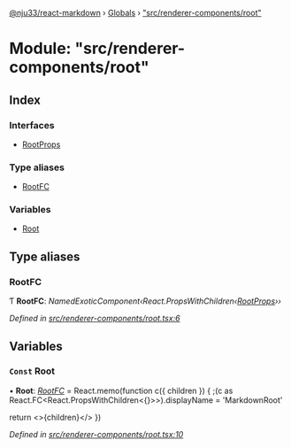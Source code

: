 [@nju33/react-markdown](../README.md) › [Globals](../globals.md) › ["src/renderer-components/root"](_src_renderer_components_root_.md)

# Module: "src/renderer-components/root"

## Index

### Interfaces

* [RootProps](../interfaces/_src_renderer_components_root_.rootprops.md)

### Type aliases

* [RootFC](_src_renderer_components_root_.md#rootfc)

### Variables

* [Root](_src_renderer_components_root_.md#const-root)

## Type aliases

###  RootFC

Ƭ **RootFC**: *NamedExoticComponent‹React.PropsWithChildren‹[RootProps](../interfaces/_src_renderer_components_root_.rootprops.md)››*

*Defined in [src/renderer-components/root.tsx:6](https://github.com/nju33/react-markdown/blob/6bc1522/src/renderer-components/root.tsx#L6)*

## Variables

### `Const` Root

• **Root**: *[RootFC](_src_renderer_components_root_.md#rootfc)* = React.memo(function c({ children }) {
  ;(c as React.FC<React.PropsWithChildren<{}>>).displayName = 'MarkdownRoot'

  return <>{children}</>
})

*Defined in [src/renderer-components/root.tsx:10](https://github.com/nju33/react-markdown/blob/6bc1522/src/renderer-components/root.tsx#L10)*
